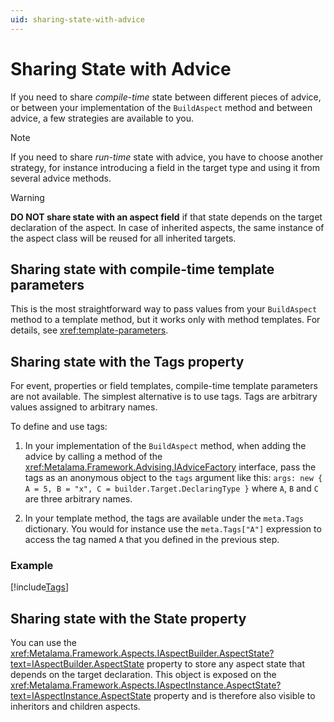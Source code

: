 ```yaml
---
uid: sharing-state-with-advice
---
```


# Sharing State with Advice

If you need to share _compile-time_ state between different pieces of advice, or between your implementation of the `BuildAspect` method and between advice, a few strategies are available to you.

> [!NOTE]
> If you need to share _run-time_ state with advice, you have to choose another strategy, for instance introducing a field in the target type and using it from several advice methods.

> [!WARNING]
> **DO NOT share state with an aspect field** if that state depends on the target declaration of the aspect. In case of inherited aspects, the same instance of the aspect class will be reused for all inherited targets.

## Sharing state with compile-time template parameters

This is the most straightforward way to pass values from your `BuildAspect` method to a template method, but it works only with method templates. For details, see <xref:template-parameters>.

## Sharing state with the Tags property

For event, properties or field templates, compile-time template parameters are not available. The simplest alternative is to use tags. Tags are arbitrary values assigned to arbitrary names.

To define and use tags:

1. In your implementation of the `BuildAspect` method, when adding the advice by calling a method of the <xref:Metalama.Framework.Advising.IAdviceFactory> interface, pass the tags as an anonymous object to the `tags` argument like this: `args: new { A = 5, B = "x", C = builder.Target.DeclaringType }` where `A`, `B` and `C` are three arbitrary names.

2. In your template method, the tags are available under the `meta.Tags` dictionary. You would for instance use the `meta.Tags["A"]` expression to access the tag named `A` that you defined in the previous step.

### Example

[!include[Tags](../../../code/Metalama.Documentation.SampleCode.AspectFramework/Tags.cs)]

## Sharing state with the State property

You can use the <xref:Metalama.Framework.Aspects.IAspectBuilder.AspectState?text=IAspectBuilder.AspectState> property to store any aspect state that depends on the target declaration. This object is exposed on the <xref:Metalama.Framework.Aspects.IAspectInstance.AspectState?text=IAspectInstance.AspectState> property and is therefore also visible to inheritors and children aspects.
